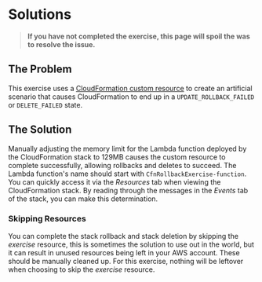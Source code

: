 # Solutions

> **If you have not completed the exercise, this page will spoil the was to resolve the issue.**

## The Problem

This exercise uses a [CloudFormation custom resource](https://docs.aws.amazon.com/AWSCloudFormation/latest/UserGuide/template-custom-resources.html) to create an artificial scenario that causes CloudFormation to end up in a `UPDATE_ROLLBACK_FAILED` or `DELETE_FAILED` state.

## The Solution

Manually adjusting the memory limit for the Lambda function deployed by the CloudFormation stack to 129MB causes the custom resource to complete successfully, allowing rollbacks and deletes to succeed. The Lambda function's name should start with `CfnRollbackExercise-function`. You can quickly access it via the _Resources_ tab when viewing the CloudFormation stack. By reading through the messages in the _Events_ tab of the stack, you can make this determination.

### Skipping Resources

You can complete the stack rollback and stack deletion by skipping the _exercise_ resource, this is sometimes the solution to use out in the world, but it can result in unused resources being left in your AWS account. These should be manually cleaned up. For this exercise, nothing will be leftover when choosing to skip the _exercise_ resource.
